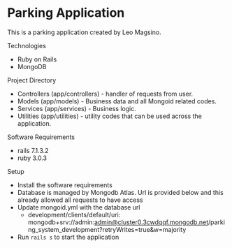 # Parking Application

This is a parking application created by Leo Magsino.

Technologies
* Ruby on Rails
* MongoDB

Project Directory
* Controllers (app/controllers) - handler of requests from user.
* Models (app/models) - Business data and all Mongoid related codes.
* Services (app/services) - Business logic.
* Utilities (app/utilities) - utility codes that can be used across the application.

Software Requirements
* rails 7.1.3.2
* ruby 3.0.3

Setup
* Install the software requirements
* Database is managed by Mongodb Atlas. Url is provided below and this already allowed all requests to have access
* Update mongoid.yml with the database url
  * development/clients/default/uri: mongodb+srv://admin:admin@cluster0.3cwdqqf.mongodb.net/parking_system_development?retryWrites=true&w=majority 
* Run `rails s` to start the application

